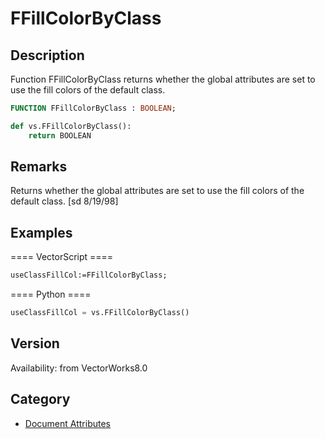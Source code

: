 # FFillColorByClass

## Description
Function FFillColorByClass returns whether the global attributes are set to use the fill colors of the default class.

```pascal
FUNCTION FFillColorByClass : BOOLEAN;
```

```python
def vs.FFillColorByClass():
    return BOOLEAN
```

## Remarks
Returns whether the global attributes are set to use the fill colors of the default class.
[sd 8/19/98]

## Examples
==== VectorScript ====
```pascal
useClassFillCol:=FFillColorByClass;
```
==== Python ====
```python
useClassFillCol = vs.FFillColorByClass()
```

## Version
Availability: from VectorWorks8.0

## Category
* [Document Attributes](../Categories/Document%20Attributes.md)
